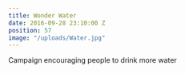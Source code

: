 ```yaml
---
title: Wonder Water
date: 2016-09-28 23:10:00 Z
position: 57
image: "/uploads/Water.jpg"
---
```


Campaign encouraging people to drink more water